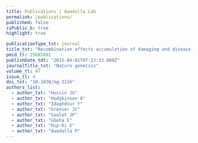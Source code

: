 ```yaml
---
title: Publications | Awadalla Lab
permalink: /publications/
published: false
isPublic_b: true
highlight: true

publicationType_txt: journal
title_txt: "Recombination affects accumulation of damaging and disease-associated mutations in human populations."
pmid_tl: 25685891
publishDate_tdt: "2015-04-01T07:23:33.000Z"
journalTitle_txt: "Nature genetics"
volume_tl: 47
issue_tl: 4
doi_txt: "10.1038/ng.3216"
authors_list: 
  - author_txt: "Hussin JG"
  - author_txt: "Hodgkinson A"
  - author_txt: "Idaghdour Y"
  - author_txt: "Grenier JC"
  - author_txt: "Goulet JP"
  - author_txt: "Gbeha E"
  - author_txt: "Hip-Ki E"
  - author_txt: "Awadalla P"
---
```

